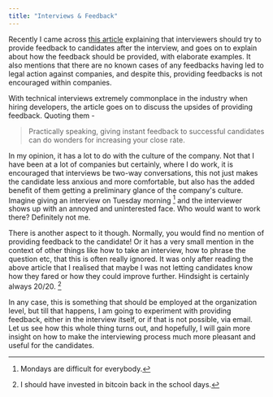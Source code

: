 ```yaml
---
title: "Interviews & Feedback"
---
```


Recently I came across [this article](https://interviewing.io/blog/no-engineer-has-ever-sued-a-company-because-of-constructive-post-interview-feedback-so-why-dont-employers-do-it)
explaining that interviewers should try to provide feedback to candidates after
the interview, and goes on to explain about how the feedback should be provided,
with elaborate examples. It also mentions that there are no known cases of any
feedbacks having led to legal action against companies, and despite this,
providing feedbacks is not encouraged within companies.


With technical interviews extremely commonplace in the industry when hiring
developers, the article goes on to discuss the upsides of providing feedback.
Quoting them -
> Practically speaking, giving instant feedback to successful candidates can do 
> wonders for increasing your close rate.

In my opinion, it has a lot to do with the culture of the company. Not
that I have been at a lot of companies but certainly, where I do work, it is
encouraged that interviews be two-way conversations, this not just makes the
candidate less anxious and more comfortable, but also has the added benefit
of them getting a preliminary glance of the company's culture. Imagine giving an
interview on Tuesday morning [^1] and the interviewer shows up with an annoyed
and uninterested face. Who would want to work there? Definitely not me.

There is another aspect to it though. Normally, you would find no mention of
providing feedback to the candidate! Or it has a very small mention in the
context of other things like how to take an interview, how to phrase the
question etc, that this is often really ignored. It was only after reading the
above article that I realised that maybe I was not letting candidates know how
they fared or how they could improve further. Hindsight is certainly always
20/20. [^2]

In any case, this is something that should be employed at the organization
level, but till that happens, I am going to experiment with providing feedback,
either in the interview itself, or if that is not possible, via email. Let us
see how this whole thing turns out, and hopefully, I will gain more insight on
how to make the interviewing process much more pleasant and useful for the
candidates.


[^1]: Mondays are difficult for everybody.
[^2]: I should have invested in bitcoin back in the school days.